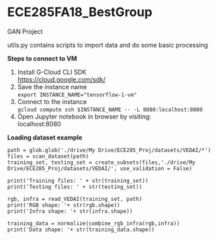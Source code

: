 # ECE285FA18_BestGroup
GAN Project

utils.py contains scripts to import data and do some basic processing

**Steps to connect to VM** <br>
1. Install G-Cloud CLI SDK <br>
https://cloud.google.com/sdk/ <br>
2. Save the instance name <br>
```export INSTANCE_NAME="tensorflow-1-vm"``` <br>
3. Connect to the instance <br>
```gcloud compute ssh $INSTANCE_NAME -- -L 8080:localhost:8080``` <br>
4. Open Jupyter notebook in browser by visiting:<br>
localhost:8080 <br>



**Loading dataset example**
```
path = glob.glob('./drive/My Drive/ECE285_Proj/datasets/VEDAI/*')
files = scan_dataset(path)
training_set, testing_set = create_subsets(files,'./drive/My Drive/ECE285_Proj/datasets/VEDAI/', use_validation = False)

print('Training files: ' + str(training_set))
print('Testing files: ' + str(testing_set))

rgb, infra = read_VEDAI(training_set, path)
print('RGB shape: '+ str(rgb.shape))
print('Infra shape: '+ str(infra.shape))

training_data = normalize(combine_rgb_infra(rgb,infra))
print('Data shape: '+ str(training_data.shape))
```
